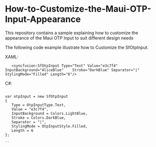 # How-to-Customize-the-Maui-OTP-Input-Appearance
This repository contains a sample explaining how to customize the appearance of the Maui OTP Input to suit different design needs

The following code example illustrate how to Customize the SfOtpInput.

XAML:

```
   <syncfusion:SfOtpInput Type="Text" Value="e3c7f4" InputBackground="AliceBlue"    Stroke="DarkBlue" Separator="|" StylingMode="Filled" Length="6"/>

```

C#:

```

var otpInput = new SfOtpInput
{
   Type = OtpInputType.Text,
   Value = "e3c7f4",
   InputBackground = Colors.LightBlue,
   Stroke = Colors.DarkBlue,
   Separator = "|",
   StylingMode = OtpInputStyle.Filled,
   Length = 6
}; 

``